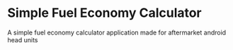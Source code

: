 # Simple Fuel Economy Calculator
A simple fuel economy calculator application made for aftermarket android head units
